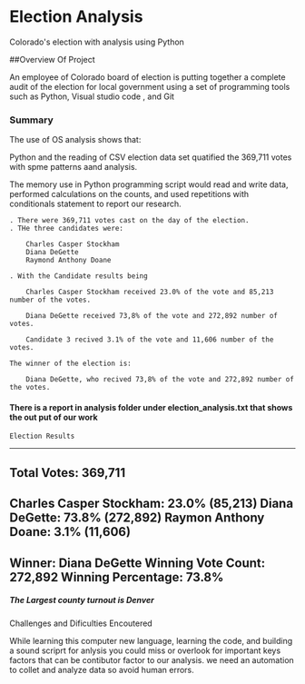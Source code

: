 # Election Analysis

Colorado's election with analysis using Python

##Overview Of Project

An employee of Colorado board of election is putting together a complete audit of the election for local government using a set of programming tools such as Python, Visual studio code , and Git

### Summary

The use of OS analysis shows that:

Python and the reading of CSV election data set quatified the 369,711 votes with spme patterns aand analysis.

The memory use in Python programming script would read and write data, performed calculations on the counts, and used repetitions with conditionals statement to report our research. 

    . There were 369,711 votes cast on the day of the election.
    . THe three candidates were:

        Charles Casper Stockham
        Diana DeGette
        Raymond Anthony Doane
    
    . With the Candidate results being 

        Charles Casper Stockham received 23.0% of the vote and 85,213 number of the votes.
        
        Diana DeGette received 73,8% of the vote and 272,892 number of votes.

        Candidate 3 recived 3.1% of the vote and 11,606 number of the votes.

    The winner of the election is:

        Diana DeGette, who recived 73,8% of the vote and 272,892 number of the votes.

#### There is a report in analysis folder under election_analysis.txt that shows the out put of our work

    Election Results
-------------------------
Total Votes: 369,711
-------------------------
Charles Casper Stockham: 23.0% (85,213)
Diana DeGette: 73.8% (272,892)
Raymon Anthony Doane: 3.1% (11,606)
-------------------------
Winner: Diana DeGette
Winning Vote Count: 272,892
Winning Percentage: 73.8%
-------------------------   

##### The Largest county turnout is Denver

Challenges and Dificulties Encoutered

While learning this computer new language, learning the code, and building a sound scriprt for anlysis you could miss or overlook for important keys factors that can be contibutor factor to our analysis. we need an automation to collet and analyze data so avoid human errors.






